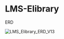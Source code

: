 # LMS-Elibrary
ERD





![LMS_Elibrary_ERD_V13](https://github.com/TRONGTIN0803/LMS-Elibrary/assets/110965574/0b1b808c-4bfc-4a20-8577-a82157f5bc57)


